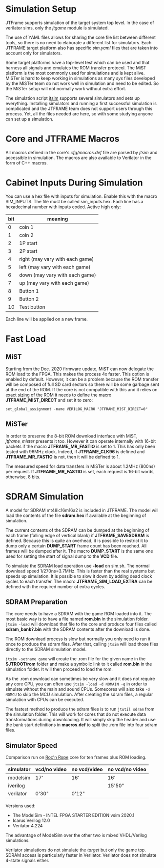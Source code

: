 # Simulation Setup

JTFrame supports simulation of the target system top level. In the case of verilator sims, only the *jtgame* module is simulated.

The use of YAML files allows for sharing the core file list between different tools, so there is no need to elaborate a different list for simulators. Each JTFRAME target platform also has specific *sim.yaml* files that are taken into account only for simulators.

Some target platforms have a top-level test which can be used and that harness all signals and emulates the ROM transfer protocol. The MiST platform is the most commonly used for simulations and is kept alive. MiSTer is hard to keep working in simulations as many *sys* files developed by the MiSTer team do not work well in simulation and need to be edited. So the MiSTer setup will not normally work without extra effort.

The simulation script [jtsim](../bin/jtsim) supports several simulators and sets up everything. Installing simulators and running a first successful simulation is complicated and the JTFRAME team does not support users through this process. Yet, all the files needed are here, so with some studying anyone can set up a simulation.

# Core and JTFRAME Macros

All macros defined in the core's *cfg/macros.def* file are parsed by *jtsim* and accessible in simulation. The macros are also available to Verilator in the form of C++ macros.

# Cabinet Inputs During Simulation

You can use a hex file with inputs for simulation. Enable this with the macro
SIM_INPUTS. The file must be called sim_inputs.hex. Each line has a hexadecimal
number with inputs coded. Active high only:

bit  | meaning
-----|------------
0    | coin 1
1    | coin 2
2    | 1P start
3    | 2P start
4    | right   (may vary with each game)
5    | left    (may vary with each game)
6    | down    (may vary with each game)
7    | up      (may vary with each game)
8    | Button 1
9    | Button 2
10   | Test button

Each line will be applied on a new frame.

# Fast Load

## MiST
Starting from the Dec. 2020 firmware update, MiST can now delegate the ROM load to the FPGA. This makes the process 4x faster. This option is enabled by default. However, it can be a problem because the ROM transfer will be composed of full SD card sectors so there will be some garbage sent at the end of the ROM. If the core is not compatible with this and it relies on exact sizing of the ROM it needs to define the macro **JTFRAME_MIST_DIRECT** and set it to zero:

```
set_global_assignment -name VERILOG_MACRO "JTFRAME_MIST_DIRECT=0"
```

## MiSTer
In order to preserve the 8-bit ROM download interface with MiST, _jtframe_mister_ presents it too. However it can operate internally with 16-bit packets if the macro **JTFRAME_MR_FASTIO** is set to 1. This has only been tested with 96MHz clock. Indeed, if **JTFRAME_CLK96** is defined and **JTFRAME_MR_FASTIO** is not, then it will be defined to 1.

The measured speed for data transfers in MiSTer is about 1.2MHz (800ns) per request. If **JTFRAME_MR_FASTIO** is set, each request is 16-bit words, otherwise, 8 bits.

# SDRAM Simulation
A model for SDRAM mt48lc16m16a2 is included in JTFRAME. The model will load the contents of the file **sdram.hex** if available at the beginning of simulation.

The current contents of the SDRAM can be dumped at the beginning of each frame (falling edge of vertical blank) if **JTFRAME_SAVESDRAM** is defined. Because this is quite an overhead, it is possible to restrict it to dump only a certain **DUMP_START** frame count has been reached. All frames will be dumped after it. The macro **DUMP_START** is the same one used for setting the start of signal dump to the __VCD__ file.

To simulate the SDRAM load operation use **-load** on sim.sh. The normal download speed 1/270ns=3.7MHz. This is faster than the real systems but speeds up simulation. It is possible to slow it down by adding dead clock cycles to each transfer. The macro **JTFRAME_SIM_LOAD_EXTRA** can be defined with the required number of extra cycles.

## SDRAM Preparation

The core needs to have a SDRAM with the game ROM loaded into it. The most basic way is to have a file named **rom.bin** in the simulation folder. `jtsim -load` will download that file to the core and produce four files called **sdram_bank?.bin** with the SDRAM contents after the download is done.

The ROM download process is slow but normally you only need to run it once to produce the sdram files. After that, calling `jtsim` will load those files directly to the SDRAM simulation model.

`jtsim -setname game` will create the .rom file for the given name in the **$JTROOT/rom** folder and make a symbolic link to it called **rom.bin** in the simulation folder. It will then proceed to load the rom.

As the .rom download can sometimes be very slow and it does not require any core CPU, you can often use `jtsim -load -d NOMAIN -q` in order to simulate without the main and sound CPUs. Somecores will also take `-d NOMCU` to skip the MCU simulation. After creating the sdram files, a regular simulation with CPUs can be executed.

The fastest method to produce the sdram files is to run `jtutil sdram` from the simulation folder. This will work for cores that do not execute data transformations during downloading. It will simply skip the header and use the bank start definitions in **macros.def** to split the .rom file into four sdram files.

## Simulator Speed

Comparison run on [Roc'n Rope](https://github.com/jotego/jtkicker) core for ten frames plus ROM loading.

simulator | vcd/no video | no vcd/video | no vcd/no video
----------|--------------|--------------|-----------------
modelsim  |  17'         |   16'        | 16'
iverilog  |              |              | 15'50"
verilator |  0'30"       |  0'12"       |

Versions used:
* The ModelSim - INTEL FPGA STARTER EDITION vsim 2020.1
* Icarus Verilog 12.0
* Verilator 4.224

The advantage of ModelSim over the other two is mixed VHDL/Verilog simulations.

Verilator simulations do not simulate the *target* but only the game top. SDRAM access is particularly faster in Verilator. Verilator does not simulate 4-state signals either.